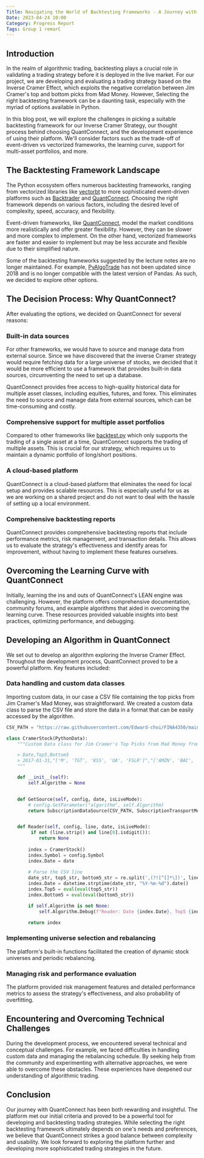 ```yaml
---
Title: Navigating the World of Backtesting Frameworks - A Journey with QuantConnect (by "Group 1")
Date: 2023-04-24 10:00
Category: Progress Report
Tags: Group 1 remarC
---
```


## Introduction

In the realm of algorithmic trading, backtesting plays a crucial role in validating a trading strategy before it is deployed in the live market. For our project, we are developing and evaluating a trading strategy based on the Inverse Cramer Effect, which exploits the negative correlation between Jim Cramer's top and bottom picks from Mad Money. However, Selecting the right backtesting framework can be a daunting task, especially with the myriad of options available in Python. 

In this blog post, we will explore the challenges in picking a suitable backtesting framework for our Inverse Cramer Strategy, our thought process behind choosing QuantConnect, and the development experience of using their platform. We'll consider factors such as the trade-off of event-driven vs vectorized frameworks, the learning curve, support for multi-asset portfolios, and more.

## The Backtesting Framework Landscape

The Python ecosystem offers numerous backtesting frameworks, ranging from vectorized libraries like [vectorbt](https://github.com/polakowo/vectorbt) to more sophisticated event-driven platforms such as [Backtrader](https://github.com/mementum/backtrader) and [QuantConnect](https://www.quantconnect.com/). Choosing the right framework depends on various factors, including the desired level of complexity, speed, accuracy, and flexibility.

Event-driven frameworks, like [QuantConnect](https://www.quantconnect.com/), model the market conditions more realistically and offer greater flexibility. However, they can be slower and more complex to implement. On the other hand, vectorized frameworks are faster and easier to implement but may be less accurate and flexible due to their simplified nature.

Some of the backtesting frameworks suggested by the lecture notes are no longer maintained. For example, [PyAlgoTrade](https://github.com/gbeced/pyalgotrade) has not been updated since 2018 and is no longer compatible with the latest version of Pandas. As such, we decided to explore other options.

## The Decision Process: Why QuantConnect?

After evaluating the options, we decided on QuantConnect for several reasons:

### Built-in data sources 
For other frameworks, we would have to source and manage data from external source. Since we have discovered that the inverse Cramer strategy would require fetching data for a large universe of stocks, we decided that it would be more efficient to use a framework that provides built-in data sources, circumventing the need to set up a database.

QuantConnect provides free access to high-quality historical data for multiple asset classes, including equities, futures, and forex. This eliminates the need to source and manage data from external sources, which can be time-consuming and costly.

### Comprehensive support for multiple asset portfolios
Compared to other frameworks like [backtest.py]() which only supports the trading of a single asset at a time, QuantConnect supports the trading of multiple assets. This is crucial for our strategy, which requires us to maintain a dynamic portfolio of long/short positions.

### A cloud-based platform 
QuantConnect is a cloud-based platform that eliminates the need for local setup and provides scalable resources. This is especially useful for us as we are working on a shared project and do not want to deal with the hassle of setting up a local environment.

### Comprehensive backtesting reports
QuantConnect provides comprehensive backtesting reports that include performance metrics, risk management, and transaction details. This allows us to evaluate the strategy's effectiveness and identify areas for improvement, without having to implement these features ourselves.


## Overcoming the Learning Curve with QuantConnect

Initially, learning the ins and outs of QuantConnect's LEAN engine was challenging. However, the platform offers comprehensive documentation, community forums, and example algorithms that aided in overcoming the learning curve. These resources provided valuable insights into best practices, optimizing performance, and debugging.

## Developing an Algorithm in QuantConnect

We set out to develop an algorithm exploring the Inverse Cramer Effect. Throughout the development process, QuantConnect proved to be a powerful platform. Key features included:

### Data handling and custom data classes
Importing custom data, in our case a CSV file containing the top picks from Jim Cramer's Mad Money, was straightforward. We created a custom data class to parse the CSV file and store the data in a format that can be easily accessed by the algorithm.

```python
CSV_PATH = "https://raw.githubusercontent.com/Edward-choi/FINA4350/main/data/backtest/cramer_top_picks_2017-2022.csv"

class CramerStock(PythonData):
    """Custom Data class for Jim Cramer's Top Picks from Mad Money from 2017-2022

    > Date,Top5,Bottom5
    > 2017-01-31,"['M', 'TGT', 'KSS', 'UA', 'FSLR']","['AMZN', 'BAC', 'JPM', 'AAPL', 'UNH']"
    """

    def __init__(self):
        self.Algorithm = None


    def GetSource(self, config, date, isLiveMode):
        # config.SetParameter("algorithm", self.Algorithm)
        return SubscriptionDataSource(CSV_PATH, SubscriptionTransportMedium.RemoteFile)


    def Reader(self, config, line, date, isLiveMode):
         if not (line.strip() and line[0].isdigit()):
            return None
        
        index = CramerStock()
        index.Symbol = config.Symbol
        index.Date = date
        
        # Parse the CSV line
        date_str, top5_str, bottom5_str = re.split(',(?![^[]*\])', line)
        index.Date = datetime.strptime(date_str, "%Y-%m-%d").date()
        index.Top5 = eval(eval(top5_str))
        index.Bottom5 = eval(eval(bottom5_str))

        if self.Algorithm is not None:
            self.Algorithm.Debug(f"Reader: Date {index.Date}, Top5 {index.Top5}, Bottom5 {index.Bottom5}")

        return index
```
### Implementing universe selection and rebalancing
The platform's built-in functions facilitated the creation of dynamic stock universes and periodic rebalancing.

### Managing risk and performance evaluation
The platform provided risk management features and detailed performance metrics to assess the strategy's effectiveness, and also probability of overfitting.

## Encountering and Overcoming Technical Challenges

During the development process, we encountered several technical and conceptual challenges. For example, we faced difficulties in handling custom data and managing the rebalancing schedule. By seeking help from the community and experimenting with alternative approaches, we were able to overcome these obstacles. These experiences have deepened our understanding of algorithmic trading.

## Conclusion

Our journey with QuantConnect has been both rewarding and insightful. The platform met our initial criteria and proved to be a powerful tool for developing and backtesting trading strategies. While selecting the right backtesting framework ultimately depends on one's needs and preferences, we believe that QuantConnect strikes a good balance between complexity and usability. We look forward to exploring the platform further and developing more sophisticated trading strategies in the future.